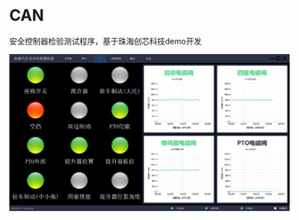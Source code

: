# CAN
 安全控制器检验测试程序，基于珠海创芯科技demo开发
 
 ![安全控制器检测](https://github.com/houyawei-NO1/CAN/blob/main/%E5%BE%AE%E4%BF%A1%E5%9B%BE%E7%89%87_20230513141608.png)
